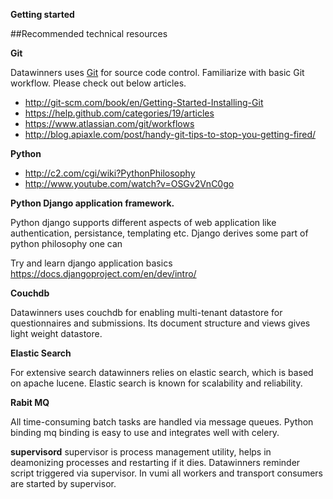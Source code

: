 __Getting started__

##Recommended technical resources

__Git__

Datawinners uses [Git](git-scm.com) for source code control. Familiarize with
basic Git workflow. Please check out below articles.
 * http://git-scm.com/book/en/Getting-Started-Installing-Git
 * https://help.github.com/categories/19/articles
 * https://www.atlassian.com/git/workflows
 * http://blog.apiaxle.com/post/handy-git-tips-to-stop-you-getting-fired/

__Python__
 * http://c2.com/cgi/wiki?PythonPhilosophy
 * http://www.youtube.com/watch?v=OSGv2VnC0go


__Python Django application framework.__

  Python django supports different aspects of web application like authentication,
  persistance, templating etc. Django derives some part of python philosophy one can

  Try and learn django application basics https://docs.djangoproject.com/en/dev/intro/

__Couchdb__

Datawinners uses couchdb for enabling multi-tenant datastore for questionnaires
and submissions. Its document structure and views gives light weight datastore.


__Elastic Search__

For extensive search datawinners relies on elastic search, which is based on
apache lucene. Elastic search is known for scalability and reliability.

__Rabit MQ__

All time-consuming batch tasks are handled via message queues. Python binding
mq binding is easy to use and integrates well with celery.

__supervisord__
supervisor is process management utility, helps in deamonizing processes and restarting if it dies. Datawinners reminder script triggered via supervisor. In vumi all workers and transport consumers are started by supervisor.


